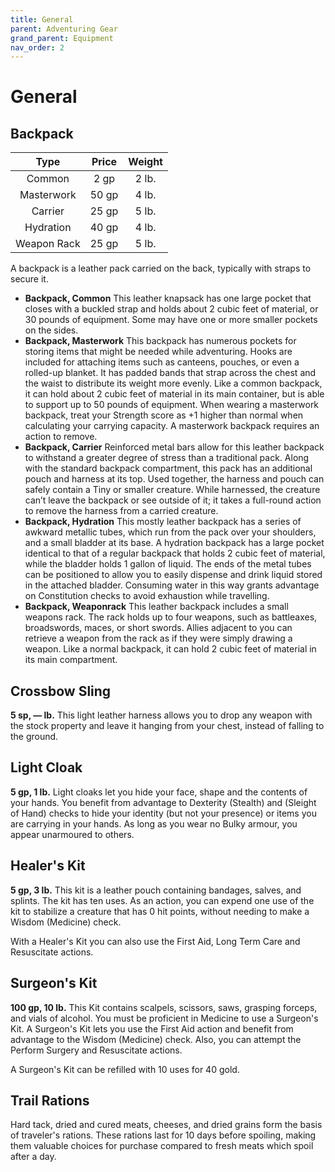 ```yaml
---
title: General
parent: Adventuring Gear
grand_parent: Equipment
nav_order: 2
---
```


# General

## Backpack

| Type  | Price | Weight |
|:-----:|:-----:|:------:|
| Common | 2 gp | 2 lb. |
| Masterwork | 50 gp | 4 lb. |
| Carrier | 25 gp | 5 lb. |
| Hydration | 40 gp | 4 lb. |
| Weapon Rack | 25 gp | 5 lb. |

A backpack is a leather pack carried on the back, typically with straps to secure it.

* **Backpack, Common** This leather knapsack has one large pocket that closes with a buckled strap and holds about 2 cubic feet of material, or 30 pounds of equipment. Some may have one or more smaller pockets on the sides.
* **Backpack, Masterwork** This backpack has numerous pockets for storing items that might be needed while adventuring. Hooks are included for attaching items such as canteens, pouches, or even a rolled-up blanket. It has padded bands that strap across the chest and the waist to distribute its weight more evenly. Like a common backpack, it can hold about 2 cubic feet of material in its main container, but is able to support up to 50 pounds of equipment. When wearing a masterwork backpack, treat your Strength score as +1 higher than normal when calculating your carrying capacity. A masterwork backpack requires an action to remove.
* **Backpack, Carrier** Reinforced metal bars allow for this leather backpack to withstand a greater degree of stress than a traditional pack. Along with the standard backpack compartment, this pack has an additional pouch and harness at its top. Used together, the harness and pouch can safely contain a Tiny or smaller creature. While harnessed, the creature can’t leave the backpack or see outside of it; it takes a full-round action to remove the harness from a carried creature.
* **Backpack, Hydration** This mostly leather backpack has a series of awkward metallic tubes, which run from the pack over your shoulders, and a small bladder at its base. A hydration backpack has a large pocket identical to that of a regular backpack that holds 2 cubic feet of material, while the bladder holds 1 gallon of liquid. The ends of the metal tubes can be positioned to allow you to easily dispense and drink liquid stored in the attached bladder. Consuming water in this way grants advantage on Constitution checks to avoid exhaustion while travelling.
* **Backpack, Weaponrack** This leather backpack includes a small weapons rack. The rack holds up to four weapons, such as battleaxes, broadswords, maces, or short swords. Allies adjacent to you can retrieve a weapon from the rack as if they were simply drawing a weapon. Like a normal backpack, it can hold 2 cubic feet of material in its main compartment.

## Crossbow Sling
**5 sp, — lb.** This light leather harness allows you to drop any weapon with the stock property and leave it hanging from your chest, instead of falling to the ground.

## Light Cloak
**5 gp, 1 lb.** Light cloaks let you hide your face, shape and the contents of your hands. You benefit from advantage to Dexterity (Stealth) and (Sleight of Hand) checks to hide your identity (but not your presence) or items you are carrying in your hands. As long as you wear no Bulky armour, you appear unarmoured to others. 

## Healer's Kit
**5 gp, 3 lb.** This kit is a leather pouch containing bandages, salves, and splints. The kit has ten uses. As an action, you can expend one use of the kit to stabilize a creature that has 0 hit points, without needing to make a Wisdom (Medicine) check.

With a Healer's Kit you can also use the First Aid, Long Term Care and Resuscitate actions.

## Surgeon's Kit
**100 gp, 10 lb.** This Kit contains scalpels, scissors, saws, grasping forceps, and vials of alcohol. You must be proficient in Medicine to use a Surgeon's Kit. A Surgeon's Kit lets you use the First Aid action and benefit from advantage to the Wisdom (Medicine) check. Also, you can attempt the Perform Surgery and Resuscitate actions.

A Surgeon's Kit can be refilled with 10 uses for 40 gold.

## Trail Rations
Hard tack, dried and cured meats, cheeses, and dried grains form the basis of traveler's rations. These rations last for 10 days before spoiling, making them valuable choices for purchase compared to fresh meats which spoil after a day.
